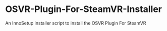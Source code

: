 # OSVR-Plugin-For-SteamVR-Installer
An InnoSetup installer script to install the OSVR Plugin For SteamVR
